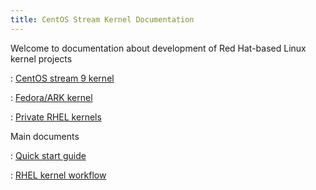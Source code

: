 ```yaml
---
title: CentOS Stream Kernel Documentation
---
```


Welcome to documentation about development of Red Hat-based Linux kernel projects

: [CentOS stream 9 kernel](https://gitlab.com/redhat/centos-stream/src/kernel/centos-stream-9)

: [Fedora/ARK kernel](https://gitlab.com/cki-project/kernel-ark)

: [Private RHEL kernels](https://gitlab.com/redhat/rhel/src/kernel)


Main documents

: [Quick start guide](docs/readme.html)

: [RHEL kernel workflow](docs/rhel_kernel_workflow.html)
